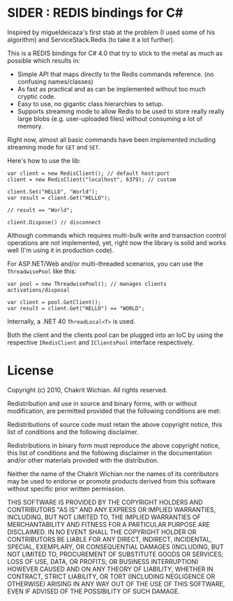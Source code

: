 SIDER : REDIS bindings for C#
====

Inspired by migueldeicaza's first stab at the problem (I used some of his
algorithm) and ServiceStack.Redis (to take it a lot further).

This is a REDIS bindings for C# 4.0 that try to stick to the metal as much as
possible which results in:

* Simple API that maps directly to the Redis commands reference. (no confusing
  names/classes)
* As fast as practical and as can be implemented without too much cryptic code.
* Easy to use, no gigantic class hierarchies to setup.
* Supports streaming mode to allow Redis to be used to store really really
  large blobs (e.g. user-uploaded files) without consuming a lot of memory.

Right now, almost all basic commands have been implemented including streaming
mode for `GET` and `SET`.

Here's how to use the lib:

    var client = new RedisClient(); // default host:port
    client = new RedisClient("localhost", 6379); // custom

    client.Set("HELLO", "World");
    var result = client.Get("HELLO");

    // result == "World";

    client.Dispose() // disconnect

Although commands which requires multi-bulk write and transaction control
operations are not implemented, yet, right now the library is solid and
works well (I'm using it in production code).

For ASP.NET/Web and/or multi-threaded scenarios, you can use the
`ThreadwisePool` like this:

    var pool = new ThreadwisePool(); // manages clients activations/disposal

    var client = pool.GetClient();
    var result = client.Get("HELLO") == "WORLD";

Internally, a .NET 40 `ThreadLocal<T>` is used.

Both the client and the clients pool can be plugged into an IoC by using the respective
`IRedisClient` and `IClientsPool` interface respectively.

# License

Copyright (c) 2010, Chakrit Wichian.
All rights reserved.

Redistribution and use in source and binary forms, with or without modification,
are permitted provided that the following conditions are met:

Redistributions of source code must retain the above copyright notice, this list
of conditions and the following disclaimer.

Redistributions in binary form must reproduce the above copyright notice, this
list of conditions and the following disclaimer in the documentation and/or
other materials provided with the distribution.

Neither the name of the Chakrit Wichian nor the names of its contributors may be
used to endorse or promote products derived from this software without specific
prior written permission.

THIS SOFTWARE IS PROVIDED BY THE COPYRIGHT HOLDERS AND CONTRIBUTORS "AS IS" AND ANY EXPRESS OR IMPLIED WARRANTIES, INCLUDING, BUT NOT LIMITED TO, THE IMPLIED WARRANTIES OF MERCHANTABILITY AND FITNESS FOR A PARTICULAR PURPOSE ARE DISCLAIMED. IN NO EVENT SHALL THE COPYRIGHT HOLDER OR CONTRIBUTORS BE LIABLE FOR ANY DIRECT, INDIRECT, INCIDENTAL, SPECIAL, EXEMPLARY, OR CONSEQUENTIAL DAMAGES (INCLUDING, BUT NOT LIMITED TO, PROCUREMENT OF SUBSTITUTE GOODS OR SERVICES; LOSS OF USE, DATA, OR PROFITS; OR BUSINESS INTERRUPTION) HOWEVER CAUSED AND ON ANY THEORY OF LIABILITY, WHETHER IN CONTRACT, STRICT LIABILITY, OR TORT (INCLUDING NEGLIGENCE OR OTHERWISE) ARISING IN ANY WAY OUT OF THE USE OF THIS SOFTWARE, EVEN IF ADVISED OF THE POSSIBILITY OF SUCH DAMAGE.
